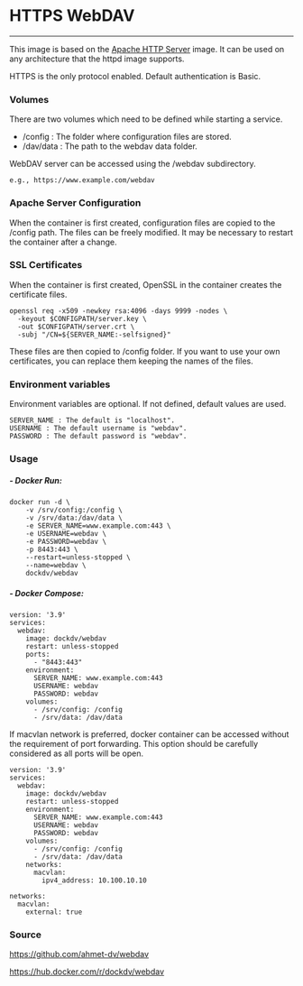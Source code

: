 # HTTPS WebDAV 

---

This image is based on the [Apache HTTP Server] image. It can be used on any architecture that the httpd image supports.

HTTPS is the only protocol enabled. Default authentication is Basic.

### Volumes

There are two volumes which need to be defined while starting a service.

- /config : The folder where configuration files are stored.
- /dav/data : The path to the webdav data folder.

WebDAV server can be accessed using the /webdav subdirectory.

    e.g., https://www.example.com/webdav

### Apache Server Configuration

When the container is first created, configuration files are copied to the /config path. The files can be freely modified. It may be necessary to restart the container after a change.

### SSL Certificates

When the container is first created, OpenSSL in the container creates the certificate files. 

```
openssl req -x509 -newkey rsa:4096 -days 9999 -nodes \
  -keyout $CONFIGPATH/server.key \
  -out $CONFIGPATH/server.crt \
  -subj "/CN=${SERVER_NAME:-selfsigned}"
```

These files are then copied to /config folder. If you want to use your own certificates, you can replace them keeping the names of the files.

### Environment variables

Environment variables are optional. If not defined, default values are used.

```
SERVER_NAME : The default is "localhost".
USERNAME : The default username is "webdav".
PASSWORD : The default password is "webdav".
```

### Usage

##### - Docker Run:
```
docker run -d \
    -v /srv/config:/config \
    -v /srv/data:/dav/data \
    -e SERVER_NAME=www.example.com:443 \
    -e USERNAME=webdav \
    -e PASSWORD=webdav \
    -p 8443:443 \
    --restart=unless-stopped \
    --name=webdav \
    dockdv/webdav
```

##### - Docker Compose:

```
version: '3.9'
services:
  webdav:
    image: dockdv/webdav
    restart: unless-stopped
    ports:
      - "8443:443"
    environment:
      SERVER_NAME: www.example.com:443
      USERNAME: webdav
      PASSWORD: webdav
    volumes:
      - /srv/config: /config
      - /srv/data: /dav/data
```

If macvlan network is preferred, docker container can be accessed without the requirement of port forwarding. This option should be carefully considered as all ports will be open.

```
version: '3.9'
services:
  webdav:
    image: dockdv/webdav
    restart: unless-stopped
    environment:
      SERVER_NAME: www.example.com:443
      USERNAME: webdav
      PASSWORD: webdav
    volumes:
      - /srv/config: /config
      - /srv/data: /dav/data
    networks:
      macvlan:
        ipv4_address: 10.100.10.10
      
networks:
  macvlan:
    external: true
```


### Source

https://github.com/ahmet-dv/webdav

https://hub.docker.com/r/dockdv/webdav

[Apache HTTP Server]: <https://hub.docker.com/_/httpd>
